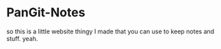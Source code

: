 # PanGit-Notes
so this is a little website thingy I made that you can use to keep notes and stuff. yeah.
